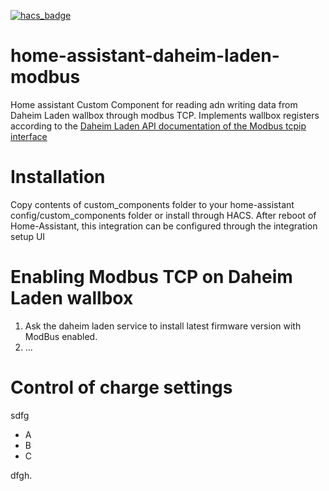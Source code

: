 [![hacs_badge](https://img.shields.io/badge/HACS-Default-orange.svg)](https://github.com/custom-components/hacs)

# home-assistant-daheim-laden-modbus
Home assistant Custom Component for reading adn writing data from Daheim Laden wallbox through modbus TCP.
Implements wallbox registers according to the [Daheim Laden API documentation of the Modbus tcpip interface][1]

# Installation
Copy contents of custom_components folder to your home-assistant config/custom_components folder or install through HACS.
After reboot of Home-Assistant, this integration can be configured through the integration setup UI

# Enabling Modbus TCP on Daheim Laden wallbox
1. Ask the daheim laden service to install latest firmware version with ModBus enabled. 
2. ...

# Control of charge settings 

sdfg

- A
- B
- C

dfgh.

[1]: https://www.daheimladen.de/_files/ugd/79aefd_1aa1b9522b83486781ef64c67ca7eb62.pdf 
